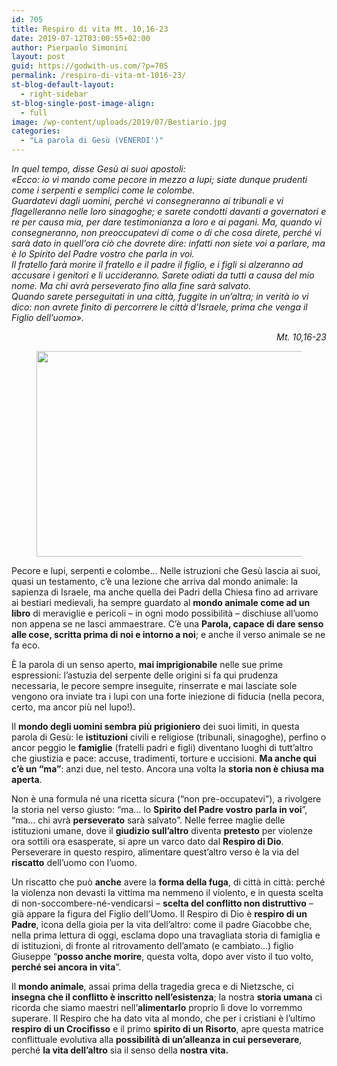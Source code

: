 ```yaml
---
id: 705
title: Respiro di vita Mt. 10,16-23
date: 2019-07-12T03:00:55+02:00
author: Pierpaolo Simonini
layout: post
guid: https://godwith-us.com/?p=705
permalink: /respiro-di-vita-mt-1016-23/
st-blog-default-layout:
  - right-sidebar
st-blog-single-post-image-align:
  - full
image: /wp-content/uploads/2019/07/Bestiario.jpg
categories:
  - "La parola di Gesù (VENERDI')"
---
```

_In quel tempo, disse Gesù ai suoi apostoli:  
«Ecco: io vi mando come pecore in mezzo a lupi; siate dunque prudenti come i serpenti e semplici come le colombe.  
Guardatevi dagli uomini, perché vi consegneranno ai tribunali e vi flagelleranno nelle loro sinagoghe; e sarete condotti davanti a governatori e re per causa mia, per dare testimonianza a loro e ai pagani. Ma, quando vi consegneranno, non preoccupatevi di come o di che cosa direte, perché vi sarà dato in quell’ora ciò che dovrete dire: infatti non siete voi a parlare, ma è lo Spirito del Padre vostro che parla in voi.  
Il fratello farà morire il fratello e il padre il figlio, e i figli si alzeranno ad accusare i genitori e li uccideranno. Sarete odiati da tutti a causa del mio nome. Ma chi avrà perseverato fino alla fine sarà salvato.  
Quando sarete perseguitati in una città, fuggite in un’altra; in verità io vi dico: non avrete finito di percorrere le città d’Israele, prima che venga il Figlio dell’uomo»._

<p style="text-align:right">
  <em>Mt. 10,16-23 </em>
</p><figure class="wp-block-image is-resized">

<img src="https://godwith-us.com/wp-content/uploads/2019/07/Colomba.jpg" alt="" class="wp-image-706" width="586" height="329" srcset="https://incercadidio.com/wp-content/uploads/2019/07/Colomba.jpg 461w, https://incercadidio.com/wp-content/uploads/2019/07/Colomba-300x169.jpg 300w" sizes="(max-width: 586px) 100vw, 586px" /> </figure> 

Pecore e lupi, serpenti e colombe… Nelle istruzioni che Gesù lascia ai suoi, quasi un testamento, c’è una lezione che arriva dal mondo animale: la sapienza di Israele, ma anche quella dei Padri della Chiesa fino ad arrivare ai bestiari medievali, ha sempre guardato al **mondo animale come ad un libro** di meraviglie e pericoli – in ogni modo possibilità &#8211; dischiuse all’uomo non appena se ne lasci ammaestrare. C’è una **Parola, capace di dare senso alle cose, scritta prima di noi e intorno a noi**; e anche il verso animale se ne fa eco.

È la parola di un senso aperto, **mai imprigionabile** nelle sue prime espressioni: l’astuzia del serpente delle origini si fa qui prudenza necessaria, le pecore sempre inseguite, rinserrate e mai lasciate sole vengono ora inviate tra i lupi con una forte iniezione di fiducia (nella pecora, certo, ma ancor più nel lupo!).

Il **mondo degli uomini sembra più prigioniero** dei suoi limiti, in questa parola di Gesù: le **istituzioni** civili e religiose (tribunali, sinagoghe), perfino o ancor peggio le **famiglie** (fratelli padri e figli) diventano luoghi di tutt’altro che giustizia e pace: accuse, tradimenti, torture e uccisioni. **Ma anche qui c’è un “ma”**: anzi due, nel testo. Ancora una volta la **storia non è chiusa ma aperta**.

Non è una formula né una ricetta sicura (“non pre-occupatevi”), a rivolgere la storia nel verso giusto: “ma… lo **Spirito del Padre vostro** **parla in voi**”, “ma… chi avrà **perseverato** sarà salvato”. Nelle ferree maglie delle istituzioni umane, dove il **giudizio sull’altro** diventa **pretesto** per violenze ora sottili ora esasperate, si apre un varco dato dal **Respiro di Dio**. Perseverare in questo respiro, alimentare quest’altro verso è la via del **riscatto** dell’uomo con l’uomo.

Un riscatto che può **anche** avere la **forma della fuga**, di città in città: perché la violenza non devasti la vittima ma nemmeno il violento, e in questa scelta di non-soccombere-né-vendicarsi – **scelta del conflitto non distruttivo** &#8211; già appare la figura del Figlio dell’Uomo. Il Respiro di Dio è **respiro di un Padre**, icona della gioia per la vita dell’altro: come il padre Giacobbe che, nella prima lettura di oggi, esclama dopo una travagliata storia di famiglia e di istituzioni, di fronte al ritrovamento dell’amato (e cambiato…) figlio Giuseppe “**posso anche morire**, questa volta, dopo aver visto il tuo volto, **perché sei ancora in vita**”.

Il **mondo animale**, assai prima della tragedia greca e di Nietzsche, ci **insegna che il conflitto è inscritto nell’esistenza**; la nostra **storia umana** ci ricorda che siamo maestri nell’**alimentarlo** proprio lì dove lo vorremmo superare. Il Respiro che ha dato vita al mondo, che per i cristiani è l’ultimo **respiro di un Crocifisso** e il primo **spirito di un Risorto**, apre questa matrice conflittuale evolutiva alla **possibilità di un’alleanza in cui perseverare**, perché **la vita dell’altro** sia il senso della **nostra vita.**